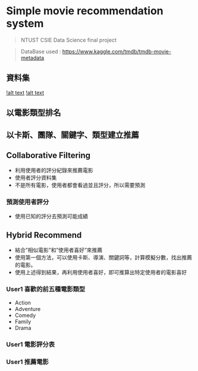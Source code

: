 # Simple movie recommendation system
> NTUST CSIE Data Science final project

> DataBase used : https://www.kaggle.com/tmdb/tmdb-movie-metadata

## 資料集
[!alt text](/Image/credits_csv.png?raw=true)
[!alt text](/Image/movies_csv.png?raw=true)

## 以電影類型排名


## 以卡斯、團隊、關鍵字、類型建立推薦

## Collaborative Filtering
* 利用使用者的評分紀錄來推薦電影
* 使用者評分資料集
* 不是所有電影，使用者都會看過並且評分，所以需要預測
### 預測使用者評分
* 使用已知的評分去預測可能成績

## Hybrid Recommend
* 結合”相似電影”和”使用者喜好”來推薦
* 使用第一個方法，可以使用卡斯、導演、關鍵詞等，計算模擬分數，找出推薦的電影。
* 使用上述得到結果，再利用使用者喜好，即可推算出特定使用者的電影喜好

### User1 喜歡的前五種電影類型
* Action
* Adventure
* Comedy
* Family
* Drama

### User1 電影評分表
### User1 推薦電影




